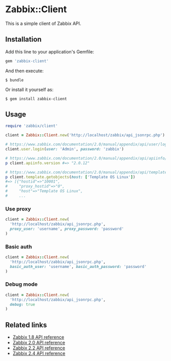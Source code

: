 # Zabbix::Client

This is a simple client of Zabbix API.

## Installation

Add this line to your application's Gemfile:

```ruby
gem 'zabbix-client'
```

And then execute:

    $ bundle

Or install it yourself as:

    $ gem install zabbix-client

## Usage

```ruby
require 'zabbix/client'

client = Zabbix::Client.new('http://localhost/zabbix/api_jsonrpc.php')

# https://www.zabbix.com/documentation/2.0/manual/appendix/api/user/login
client.user.login(user: 'Admin', password: 'zabbix')

# https://www.zabbix.com/documentation/2.0/manual/appendix/api/apiinfo/version
p client.apiinfo.version #=> "2.0.12"

# https://www.zabbix.com/documentation/2.0/manual/appendix/api/template/getobjects
p client.template.getobjects(host: ['Template OS Linux'])
#=> [{"hostid"=>"10001",
#     "proxy_hostid"=>"0",
#     "host"=>"Template OS Linux",
#     ...
```

### Use proxy

```ruby
client = Zabbix::Client.new(
  'http://localhost/zabbix/api_jsonrpc.php',
  proxy_user: 'username', proxy_password: 'password'
)
```

### Basic auth

```ruby
client = Zabbix::Client.new(
  'http://localhost/zabbix/api_jsonrpc.php',
  basic_auth_user: 'username', basic_auth_password: 'password'
)
```

### Debug mode

```ruby
client = Zabbix::Client.new(
  'http://localhost/zabbix/api_jsonrpc.php',
  debug: true
)
```

## Related links

* [Zabbix 1.8 API reference](https://www.zabbix.com/documentation/1.8/api)
* [Zabbix 2.0 API reference](https://www.zabbix.com/documentation/2.0/manual/appendix/api/api)
* [Zabbix 2.2 API reference](https://www.zabbix.com/documentation/2.2/manual/api)
* [Zabbix 2.4 API reference](https://www.zabbix.com/documentation/2.4/manual/api)
